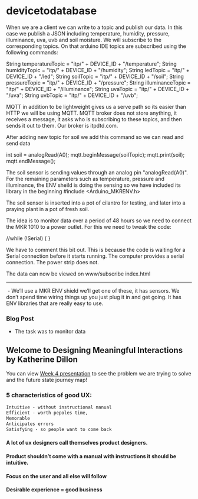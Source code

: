 # devicetodatabase

When we are a client we can write to a topic and publish our data. In this case we publish a JSON including temperature, humidity, pressure, illuminance, uva, uvb and soil moisture. We will subscribe to the corresponding topics. On that arduino IDE topics are subscribed using the following commands:

String temperatureTopic = "itp/" + DEVICE_ID + "/temperature";
String humidityTopic = "itp/" + DEVICE_ID + "/humidity";
String ledTopic = "itp/" + DEVICE_ID + "/led";
String soilTopic = "itp/" + DEVICE_ID + "/soil";
String pressureTopic = "itp/" + DEVICE_ID + "/pressure";
String illuminanceTopic = "itp/" + DEVICE_ID + "/illuminance";
String uvaTopic = "itp/" + DEVICE_ID + "/uva";
String uvbTopic = "itp/" + DEVICE_ID + "/uvb";


MQTT in addition to be lightweight gives us a serve path so its easier than HTTP we will be using MQTT. MQTT broker does not store anything, it receives a message, it asks who is subscribing to these topics, and then sends it out to them. Our broker is itpdtd.com.

After adding new topic for soil we add this command so we can read and send data

int soil = analogRead(A0);
mqtt.beginMessage(soilTopic);
mqtt.print(soil);
mqtt.endMessage();

The soil sensor is sending values through an analog pin "analogRead(A0)". For the remaining parameters such as temperature, pressure and illuminance, the ENV sheild is doing the sensing so we have included its library in the beginning #include <Arduino_MKRENV.h>

The soil sensor is inserted into a pot of cilantro for testing, and later into a praying plant in a pot of fresh soil. 

The idea is to monitor data over a period of 48 hours so we need to connect the MKR 1010 to a power outlet. For this we need to tweak the code:

//while (!Serial) { }

We have to comment this bit out. This is because the code is waiting for a Serial connection before it starts running. The computer provides a serial connection. The power strip does not. 

The data can now be viewed on www/subscribe index.html



______________
 - We’ll use a MKR ENV shield we’ll get one of these, it has sensors. We don’t spend time wiring things up you just plug it in and get going. It has ENV libraries that are really easy to use. 

### Blog Post

- The task was to monitor data


## Welcome to Designing Meaningful Interactions by Katherine Dillon

You can view [Week 4 presentation](https://docs.google.com/presentation/d/1d0VlyH_sJjfWlDtPem4eYXyoOKvPOLYIcXUFmmIPWgE/edit?usp=sharing) to see the problem we are trying to solve and the future state journey map!


### 5 characteristics of good UX:
```markdown
Intuitive - without instructional manual
Efficient - worth pepoles time,
Memorable
Anticipates errors
Satisfying - so people want to come back
```

#### A lot of ux designers call themselves product designers.
#### Product shouldn’t come with a manual with instructions it should be intuitive. 
#### Focus on the user and all else will follow 
#### Desirable experience = good business 

```markdown
